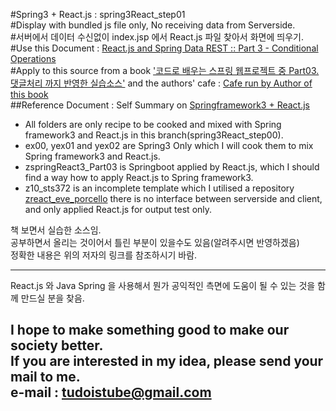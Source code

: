 #Spring3 + React.js : spring3React_step01  
#Display with bundled js file only, No receiving data from Serverside.  
#서버에서 데이터 수신없이 index.jsp 에서 React.js 파일 찾아서 화면에 띄우기.  
#Use this Document : [React.js and Spring Data REST :: Part 3 - Conditional Operations ](https://spring.io/guides/tutorials/react-and-spring-data-rest/ "Example Sources by tudoistube@gmail" )  
#Apply to this source from a book ['코드로 배우는 스프링 웹프로젝트 중 Part03.댓글처리 까지 반영한 실습소스'](http://book.naver.com/bookdb/book_detail.nhn?bid=9425458 "a book on Springframework3 and REST Ajax, and I will convert this source into a new one with React.js" ) and the authors' cafe : [Cafe run by Author of this book](http://cafe.naver.com/gugucoding "Cafe run by Author of this book" )  
##Reference Document : Self Summary on [Springframework3 + React.js](https://docs.google.com/spreadsheets/d/16_7Pk9byKYa-obxdjzqzB94vvY7h4MvIGGptoOxPnBI/edit?usp=sharing "Example Sources by tudoistube@gmail" )  
* All folders are only recipe to be cooked and mixed with Spring framework3 and React.js in this branch(spring3React_step00).
* ex00, yex01 and yex02 are Spring3 Only which I will cook them to mix Spring framework3 and React.js.
* zspringReact3_Part03 is Springboot applied by React.js, which I should find a way how to apply React.js to Spring framework3.  
* z10_sts372 is an incomplete template which I utilised a repository [zreact_eve_porcello](https://github.com/tudoistube/zreact_eve_porcello "zreact_eve_porcello") there is no interface between serverside and client, and only applied React.js for output test only.   
    
책 보면서 실습한 소스임.  
공부하면서 올리는 것이어서 틀린 부분이 있을수도 있음(알려주시면 반영하겠음)  
정확한 내용은 위의 저자의 링크를 참조하시기 바람.  

---
React.js 와 Java Spring 을 사용해서 뭔가 공익적인 측면에 도움이 될 수 있는 것을
함께 만드실 분을 찾음.

I hope to make something good to make our society better.  
If you are interested in my idea, please send your mail to me.  
e-mail : tudoistube@gmail.com
---
